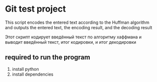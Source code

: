 # Git test project

This script encodes the entered text according to the Huffman algorithm and outputs the entered text, the encoding result,
and the decoding result

Этот скрипт кодирует введённый текст по алгоритму хаффмана и выводит введённый текст, итог кодировки,
и итог декодировки 

## required to run the program

1. install python
2. install dependencies